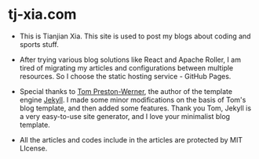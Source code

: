 # tj-xia.com

- This is Tianjian Xia. This site is used to post my blogs about coding and sports stuff.

- After trying various blog solutions like React and Apache Roller, I am tired of migrating my articles and configurations between multiple resources. So I choose the static hosting service - GitHub Pages.

- Special thanks to [Tom Preston-Werner](https://tom.preston-werner.com/), the author of the template engine [Jekyll](https://jekyllrb.com/). I made some minor modifications on the basis of Tom's blog template, and then added some features. Thank you Tom, Jekyll is a very easy-to-use site generator, and I love your minimalist blog template.
- All the articles and codes include in the articles are protected by MIT LIcense.
